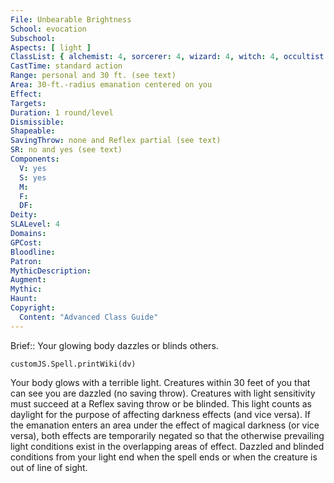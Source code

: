 ```yaml
---
File: Unbearable Brightness
School: evocation
Subschool: 
Aspects: [ light ]
ClassList: { alchemist: 4, sorcerer: 4, wizard: 4, witch: 4, occultist: 4, psychic: 4 }
CastTime: standard action
Range: personal and 30 ft. (see text)
Area: 30-ft.-radius emanation centered on you
Effect: 
Targets: 
Duration: 1 round/level
Dismissible: 
Shapeable: 
SavingThrow: none and Reflex partial (see text)
SR: no and yes (see text)
Components:
  V: yes
  S: yes
  M: 
  F: 
  DF: 
Deity: 
SLALevel: 4
Domains: 
GPCost: 
Bloodline: 
Patron: 
MythicDescription: 
Augment: 
Mythic: 
Haunt: 
Copyright:
  Content: "Advanced Class Guide"
---
```

Brief:: Your glowing body dazzles or blinds others.

```dataviewjs
customJS.Spell.printWiki(dv)
```

Your body glows with a terrible light. Creatures within 30 feet of you that can see you are dazzled (no saving throw).  Creatures with light sensitivity must succeed at a Reflex saving throw or be blinded. This light counts as daylight for the purpose of affecting darkness effects (and vice versa).  If the emanation enters an area under the effect of magical darkness (or vice versa), both effects are temporarily negated so that the otherwise prevailing light conditions exist in the overlapping areas of effect. Dazzled and blinded conditions from your light end when the spell ends or when the creature is out of line of sight.

